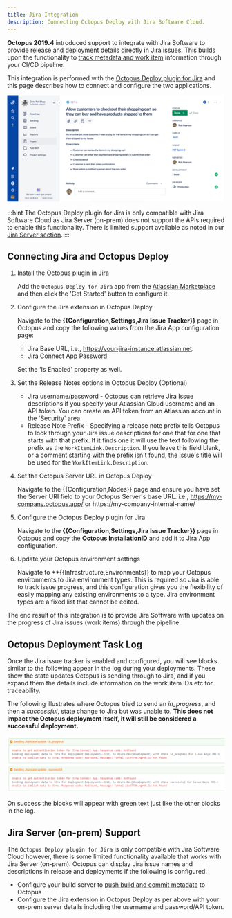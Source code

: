 ```yaml
---
title: Jira Integration
description: Connecting Octopus Deploy with Jira Software Cloud.
---
```


**Octopus 2019.4** introduced support to integrate with Jira Software to provide release and deployment details directly in Jira issues. This builds upon the functionality to [track metadata and work item](/docs/api-and-integration/metadata/index.md) information through your CI/CD pipeline.

This integration is performed with the [Octopus Deploy plugin for Jira](https://marketplace.atlassian.com/apps/1220376/octopus-deploy-for-jira) and this page describes how to connect and configure the two applications. 

![Jira Deployments](jira-deployment.png "width=500")

:::hint
The Octopus Deploy plugin for Jira is only compatible with Jira Software Cloud as Jira Server (on-prem) does not support the APIs required to enable this functionality. There is limited support available as noted in our [Jira Server section](#jira-server-on-prem-support).
:::

## Connecting Jira and Octopus Deploy

1. Install the Octopus plugin in Jira

    Add the `Octopus Deploy for Jira` app from the [Atlassian Marketplace](https://marketplace.atlassian.com/apps/1220376/octopus-deploy-for-jira) and then click the 'Get Started' button to configure it.

1. Configure the Jira extension in Octopus Deploy

    Navigate to the **{{Configuration,Settings,Jira Issue Tracker}}** page in Octopus and copy the following values from the Jira App configuration page:

    - Jira Base URL, i.e., https://your-jira-instance.atlassian.net.
    - Jira Connect App Password 

    Set the 'Is Enabled' property as well.

1. Set the Release Notes options in Octopus Deploy (Optional)

    - Jira username/password - Octopus can retrieve Jira Issue descriptions if you specify your Atlassian Cloud username and an API token. You can create an API token from an Atlassian account in the 'Security' area.
    - Release Note Prefix - Specifying a release note prefix tells Octopus to look through your Jira issue descriptions for one that  for one that starts with that prefix. If it finds one it will use the text following the prefix as the `WorkItemLink.Description`. If you leave this field blank, or a comment starting with the prefix isn't found, the issue's title will be used for the `WorkItemLink.Description`.

1. Set the Octopus Server URL in Octopus Deploy

    Navigate to the {{Configuration,Nodes}} page and ensure you have set the Server URI field to your Octopus Server's base URL. i.e., https://my-company.octopus.app/ or https://my-company-internal-name/

1. Configure the Octopus Deploy plugin for Jira

    Navigate to the **{{Configuration,Settings,Jira Issue Tracker}}** page in Octopus and copy the **Octopus InstallationID** and add it to Jira App configuration.

1. Update your Octopus environment settings

    Navigate to **{{Infrastructure,Environments}} to map your Octopus environments to Jira environment types. This is required so Jira is able to track issue progress, and this configuration gives you the flexibility of easily mapping any existing environments to a type. Jira environment types are a fixed list that cannot be edited. 

The end result of this integration is to provide Jira Software with updates on the progress of Jira issues (work items) through the pipeline.

## Octopus Deployment Task Log

Once the Jira issue tracker is enabled and configured, you will see blocks similar to the following appear in the log during your deployments. These show the state updates Octopus is sending through to Jira, and if you expand them the details include information on the work item IDs etc for traceability.

The following illustrates where Octopus tried to send an _in_progress_, and then a _successful_, state change to Jira but was unable to. **This does not impact the Octopus deployment itself, it will still be considered a successful deployment.**

![Deployment task log](deploy-task-log.png)

On success the blocks will appear with green text just like the other blocks in the log.

## Jira Server (on-prem) Support

The `Octopus Deploy plugin for Jira` is only compatible with Jira Software Cloud however, there is some limited functionality available that works with Jira Server (on-prem). Octopus can display Jira issue names and descriptions in release and deployments if the following is configured. 

* Configure your build server to [push build and commit metadata](/docs/api-and-integration/metadata/index.md) to Octopus 
* Configure the Jira extension in Octopus Deploy as per above with your on-prem server details including the username and password/API token. 
